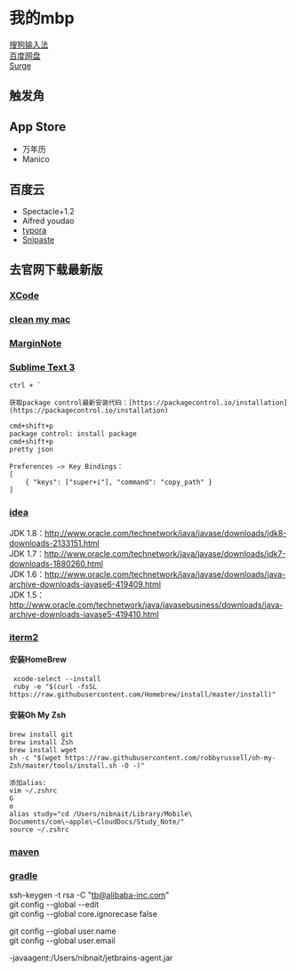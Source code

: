 # 我的mbp
[搜狗输入法](https://pinyin.sogou.com/mac/)  
[百度网盘](https://pan.baidu.com/)  
[Surge](http://nssurge.com/)  

## 触发角

## App Store
- 万年历
- Manico


## 百度云
- Spectacle+1.2
- Alfred     youdao
- [typora](https://www.typora.io/#download)
- [Snipaste](https://zh.snipaste.com/)

## 去官网下载最新版
### [XCode](https://developer.apple.com/download/more/?=xcode)
### [clean my mac](https://macpaw.com/cleanmymac)
### [MarginNote](https://www.marginnote.com/chinese/home)
### [Sublime Text 3](https://www.sublimetext.com/)

```
ctrl + `

获取package control最新安装代码：[https://packagecontrol.io/installation](https://packagecontrol.io/installation)

cmd+shift+p
package control: install package
cmd+shift+p
pretty json

Preferences —> Key Bindings：
[
	{ "keys": ["super+i"], "command": "copy_path" }
]
```

### [idea](https://www.jetbrains.com/idea/)
JDK 1.8：http://www.oracle.com/technetwork/java/javase/downloads/jdk8-downloads-2133151.html  
JDK 1.7：http://www.oracle.com/technetwork/java/javase/downloads/jdk7-downloads-1880260.html  
JDK 1.6：http://www.oracle.com/technetwork/java/javase/downloads/java-archive-downloads-javase6-419409.html  
JDK 1.5：http://www.oracle.com/technetwork/java/javasebusiness/downloads/java-archive-downloads-javase5-419410.html

### [iterm2](https://iterm2.com/)

#### 安装HomeBrew
     xcode-select --install
     ruby -e "$(curl -fsSL https://raw.githubusercontent.com/Homebrew/install/master/install)"

#### 安装Oh My Zsh
    brew install git
    brew install Zsh
    brew install wget
    sh -c "$(wget https://raw.githubusercontent.com/robbyrussell/oh-my-Zsh/master/tools/install.sh -O -)"
    
    添加alias:
    vim ~/.zshrc
    G 
    o
    alias study="cd /Users/nibnait/Library/Mobile\ Documents/com\~apple\~CloudDocs/Study_Note/"
    source ~/.zshrc


### [maven](https://maven.apache.org/download.cgi)
### [gradle](https://gradle.org/releases/)

ssh-keygen -t rsa -C "tb@alibaba-inc.com"  
git config --global --edit  
git config --global core.ignorecase false  

git config --global user.name  
git config --global user.email  



-javaagent:/Users/nibnait/jetbrains-agent.jar

